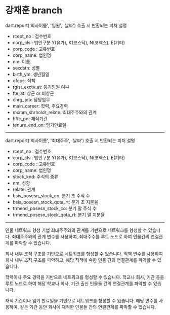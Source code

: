 # 강재훈 branch

dart.report('회사이름', '임원', '날짜') 호출 시 반환되는 피처 설명

* rcept_no : 접수번호
* corp_cls : 법인구분 Y(유가), K(코스닥), N(코넥스), E(기타)
* corp_code : 고유번호
* corp_name: 법인명
* nm: 이름
* sexdstn: 성별
* birth_ym: 생년월일
* ofcps: 직책
* rgist_exctv_at: 등기임원 여부
* fte_at: 상근 or 비상근
* chrg_job: 담당업무
* main_career: 학력, 주요경력
* mxmm_shrholdr_relate: 최대주주와의 관계
* hffc_pd: 재직기간
* tenure_end_on: 임기만료일
----
dart.report('회사이름', '최대주주', '날짜') 호출 시 반환되는 피처 설명

* rcept_no : 접수번호
* corp_cls : 법인구분 Y(유가), K(코스닥), N(코넥스), E(기타)
* corp_code : 고유번호
* corp_name: 법인명
* stock_knd: 주식의 종류
* nm: 성함
* relate: 관계
* bsis_posesn_stock_co: 분기 초 주식 수
* bsis_posesn_stock_qota_rt: 분기 초 지분율
* trmend_posesn_stock_co: 분기 말 주식 수
* trmend_posesn_stock_qota_rt: 분기 말 지분율

---
인물 네트워크 형성 기법
최대주주와의 관계를 기반으로 네트워크를 형성할 수 있습니다. 최대주주와의 관계 변수를 사용하여, 최대주주를 루트 노드로 하여 인물간의 연결관계를 파악할 수 있습니다.

회사 내부 조직 구조를 기반으로 네트워크를 형성할 수 있습니다. 직책 변수를 사용하여 회사 내부 조직 구조를 파악하고, 해당 직책에 속한 인물 간의 연결관계를 파악할 수 있습니다.

학력이나 주요 경력을 기반으로 네트워크를 형성할 수 있습니다. 학교나 회사, 기관 등을 루트 노드로 하여 해당 학교나 회사, 기관 출신 인물들 간의 연결관계를 파악할 수 있습니다.

재직 기간이나 임기 만료일을 기반으로 네트워크를 형성할 수 있습니다. 해당 변수를 사용하여, 같은 기간 동안 회사에 재직한 인물들 간의 연결관계를 파악할 수 있습니다.